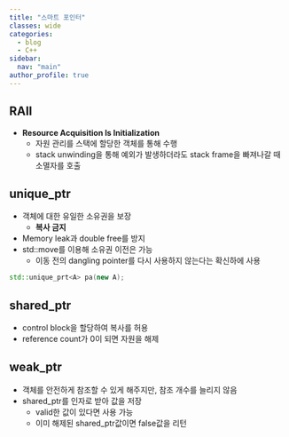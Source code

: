 ```yaml
---
title: "스마트 포인터"
classes: wide
categories: 
  - blog
  - C++
sidebar:
  nav: "main"
author_profile: true
---
```


## RAII
* **Resource Acquisition Is Initialization**
  * 자원 관리를 스택에 할당한 객체를 통해 수행
  * stack unwinding을 통해 예외가 발생하더라도 stack frame을 빠져나갈 때 소멸자를 호출

## unique_ptr
* 객체에 대한 유일한 소유권을 보장
  * **복사 금지**
* Memory leak과 double free를 방지
* std::move를 이용해 소유권 이전은 가능
  * 이동 전의 dangling pointer를 다시 사용하지 않는다는 확신하에 사용
```c++
std::unique_prt<A> pa(new A);
```

## shared_ptr
* control block을 할당하여 복사를 허용
* reference count가 0이 되면 자원을 해제

## weak_ptr
* 객체를 안전하게 참조할 수 있게 해주지만, 참조 개수를 늘리지 않음
* shared_ptr를 인자로 받아 값을 저장
  * valid한 값이 있다면 사용 가능
  * 이미 해제된 shared_ptr값이면 false값을 리턴
